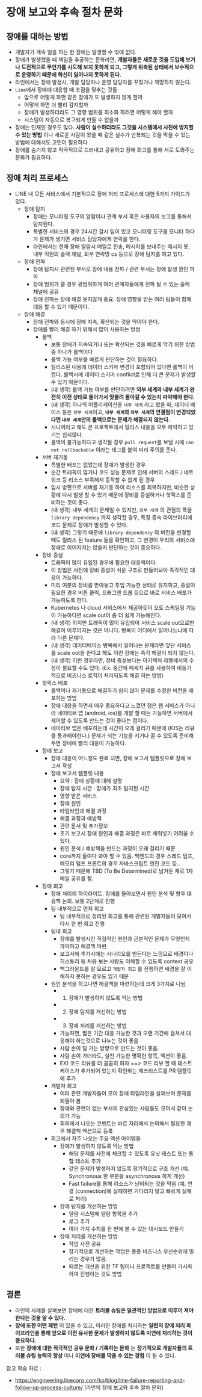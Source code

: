 #  장애 보고와 후속 절차 문화


## 장애를 대하는 방법

* 개발자가 계속 일을 하는 한 장애는 발생할 수 밖에 없다.
* 장애가 발생했을 때 책임을 추궁하는 문화라면, __개발자들은 새로운 것을 도입해 보거나 도전적으로 무언가를 시도해 보지 못하게 되고, 그렇게 위축된 상태에서 보수적으로 운영하기 때문에 혁신이 일어나지 못하게 된다.__
* 라인에서는 장애 발생시, 개발 담당자나 운영 담당자를 꾸짖거나 책망하지 않는다.
* `Line`에서 장애에 대응할 때 초점을 맞추는 것들
  * 앞으로 어떻게 하면 같은 장애가 또 발생하지 않게 할까
  * 어떻게 하면 더 빨리 감지할까
  * 장애가 발생하더라도 그 영향 범위를 최소화 하려면 어떻게 해야 할까
  * 시스템이 자동으로 복구되게 만들 수 없을까
* 장애는 인재인 경우도 많다. __사람이 실수하더라도 그것을 시스템에서 사전에 방지할 수 있는 방법__ 이나
 새로운 사람이 왔을 때 같은 실수가 반복되는 것을 막을 수 있는 방법에 대해서도 고민이 필요하다
* 장애를 숨기지 않고 적극적으로 드러내고 공유하고 장애 회고를 통해 서로 도와주는 문화가 필요하다.

## 장애 처리 프로세스

* LINE 내 모든 서비스에서 기본적으로 장애 처리 프로세스에 대한 5가지 가이드가 있다.
  * 장애 탐지
    * 장애는 모니터링 도구의 알람이나 관계 부서 혹은 사용자의 보고를 통해서 탐지된다.
    * 특별한 서비스의 경우 24시간 감시 팀이 있고 모니터링 도구를 모니터 하다가 문제가 생기면 서비스 담당자에게 연락을 한다.
    * 라인에서는 현재 장애 알람시 메일로 전송, 메시지를 보내주는 메시지 봇, 내부 직원의 슬랙 채널, 외부 연락망 cs 등으로 장애 탐지를 하고 있다.
  * 장애 전파
    * 장애 탐지시 관련된 부서로 장애 내용 전파 / 관련 부서는 장애 발생 원인 파악
    * 장애 범위가 클 경우 광범위하게 여러 관계자들에게 전파 될 수 있는 슬랙 채널에 공유
    * 장애 전파는 장애 해결 못지않게 중요. 장애 영향을 받는 여러 팀들이 함께 대응 할 수 있기 때문이다.
  * 장애 해결
    * 장애 전파와 동시에 장애 지속, 확산되는 것을 막아야 한다.
    * 장애를 빨리 해결 하기 위해서 많이 사용하는 방법
      * 롤백
        * 보통 장애가 지속되거나 또는 확산되는 것을 빠르게 막기 위한 방법 중 하나가 롤백이다
        * 롤백 가능 여부를 빠르게 판단하는 것이 필요하다.
        * 릴리스된 내용에 데이터 스키마 변경이 포함되어 있다면 롤백이 어렵다. 롤백시에 데이터 스키마 conflict로 인해 더 큰 문제가 발생할 수 있기 때문이다.
        * (내 생각) 롤백 가능 여부를 판단하려면 __외부 세계와 내부 세계가 완전히 이전 상태로 돌아가서 맞물려 돌아갈 수 있는지 파악해야 한다.__
        * (내 생각) 하나의 어플리케이션을 `내부 세계` 라고 봤을 때, 데이터 베이스 등은 `외부 세계`이고,
         __`내부 세계`와 `외부 세계`의 연결점이 변경되었다면 `내부 세계`만의 롤백으로는 문제가 해결되지 않는다.__
        * 시니어라고 해도 큰 프로젝트에서 릴리스 내용을 모두 파악하고 있기는 쉽지않다.
        * 롤백이 불가능하다고 생각될 경우 `pull request`를 보낼 시에 `can not rollbackable` 이라는 태그를 붙여 미리 주의를 준다.
      * 서버 재기동
        * 특별한 배포는 없었는데 장애가 발생한 경우
        * 순간 트래픽이 많거나 코드 성능 문제로 인해 서버의 스레드 / 네트워크 등 리소스 부족해져 동작할 수 없게 된 경우
        * 임시 방편으로 서버를 재기동 하여 리소스를 회복하지만, 비슷한 상황에 다시 발생 할 수 있기 때문에 장비를 증설하거나 핫픽스를 준비하는 것이 좋다.
        * (내 생각) 내부 세계의 문제일 수 있지만, `외부 세계` 의 관점의 폭을 `library dependency` 까지 생각할 경우, 특정 종속 라이브러리에 코드 문제로 장애가 발생할 수 있다.
        * (내 생각) 그렇기 때문에 `library dependency` 의 버전을 변경할 때도 릴리스 된 feature 들을 확인하고, 그 변경이 우리의 서비스에 장애로 이어지지는 않을지 판단하는 것이 중요하다.
      * 장비 증설
        * 트래픽이 많이 유입된 경우에 필요한 대응책이다.
        * 이 방법은 사전에 장비 증설이 쉬운 구조로 만들어놔야 즉각적인 대응이 가능하다.
        * 미리 여분의 장비를 받아놓고 투입 가능한 상태로 유지하고, 증설이 필요한 경우 버튼 클릭, 드래그앤 드롭 등으로 바로 서비스 배포가 가능하도록 한다.
        * Kubernetes 나 cloud 서비스에서 제공하듯이 오토 스케일링 기능이 가능하다면 scale out이 좀 더 쉽게 가능해진다.
        * (내 생각) 하지만 트래픽이 많이 유입되어 서비스 scale out으로만 해결이 이루어지는 것은 아니다. 병목이 어디에서 일어나느냐에 따라 다른 문제다.
        * (내 생각) 데이터베이스 병목에서 일어나는 문제라면 앞단 서비스를 scale out을 한다고 해도 이런 장애는 즉각 해결이 되지 않는다.
        * (내 생각) 이런 경우라면, 장비 증설보다는 아키텍처 레벨에서의 수정이 필요할 수도 있다. (Ex. 중간에 메세지 큐를 사용하여 비동기 적으로 비즈니스 로직이 처리되도록 해결 하는 방법)
      * 핫픽스 배포
        * 롤백이나 재기동으로 해결하기 쉽지 않아 문제를 수정한 버전을 배포하는 방법
        * 장애 대응을 하면서 매우 중요하다고 느꼈던 점은 웹 서비스가 아니라 네이티브 앱 (android, ios)를 개발 할 때는 가능하면 서버에서 제어할 수 있도록 만드는 것이 좋다는 점이다.
        * 네이티브 앱은 배포하는데 시간이 오래 걸리기 때문에 (IOS는 리뷰를 통과해야한다.) 문제가 되는 기능을 키거나 끌 수 있도록 준비해두면 장애에 빨리 대응이 가능하다.
      * 장애 보고
        * 장애 대응이 어느정도 완료 되면, 장애 보고서 템플릿으로 장애 보고서 작성
        * 장애 보고서 템플릿 내용
          * 요약 : 장애 상황에 대해 설명
          * 장애 탐지 시간 : 장애가 최초 탐지된 시간
          * 영향 받은 서비스
          * 장애 원인
          * 타임라인과 해결 과정
          * 해결 과정과 예방책
          * 관련 문서 및 추가정보
          * 초기 보고시 장애 원인과 해결 과정은 바로 채워넣기 어려울 수 있다.
          * 원인 분석 / 예방책을 만드는 과정이 오래 걸리기 때문
          * core까지 들여다 봐야 할 수 있음. 백엔드의 경우 스레드 덤프, 메모리 덤프 프론트의 경우 자바스크립트 엔진 코드 등..
          * 그렇기 때문에 TBD (To Be Determined)로 남겨둔 채로 1차 메일 공유를 함.
      * 장애 회고
        * 장애 처리의 하이라이트. 장애를 돌아보면서 원인 분석 및 향후 대응책 논의. 보통 2단계로 진행
        * 팀 내부적으로 먼저 회고
          * 팀 내부적으로 정리된 회고를 통해 관련된 개발자들이 모여서 다시 한 번 회고 진행
        * 팀내 회고
          * 장애를 발생시킨 직접적인 원인과 근본적인 문제가 무엇인지 파악하고 해결책 마련
          * 보고서에 추가시에는 시나리오를 만든다는 느낌으로 배경이나 히스토리 등 처음 보는 사람도 이해할 수 있도록 context 공유
          * 백그라운드를 잘 모르고 `개발자 회고` 를 진행하면 배경을 잘 이해하지 못하는 경우도 있기 때문
        * 원인 분석을 하고나면 해결책을 마련하는데 크게 3가지로 나뉨
          * 1) 장애가 발생하지 않도록 막는 방법
          * 2) 장애 탐지를 개선하는 방법
          * 3) 장애 처리를 개선하는 방법
          * 가능하면, 짧은 기간 대응 가능한 것과 오랜 기간에 걸쳐서 대응해야 하는것으로 나누는 것이 좋음
          * 사람 손이 덜 가는 방향으로 만드는 것이 좋음.
          * 사람 손이 가더라도, 실천 가능한 명확한 항목, 액션이 좋음.
          * EX) 코드 리뷰를 더 꼼꼼히 하자 ==> 코드 리뷰 할 때 테스트 케이스가 추가되어 있는지 확인하는 체크리스트를 PR 템플릿에 추가
        * 개발자 회고
          * 여러 관련 개발자들이 모여 장애 타임라인을 살펴보며 문제를 되돌아 봄
          * 장애와 관련이 없는 부서의 관심있는 사람들도 모여서 같이 논의가 가능
          * 회의에서 나오는 코멘트는 바로 자리에서 논의해서 필요한 경우 해결책 액션으로 등록
        * 회고에서 자주 나오는 주요 액션 아이템들
            * 장애가 발생하지 않도록 막는 방법
              * 해당 문제를 사전에 체크할 수 있도록 유닛 테스트 또는 통합 테스트 추가
              * 같은 문제가 발생하지 않도록 장기적으로 구조 개선 (예. Synchronous 한 부분을 asynchronous 하게 개선)
              * Fast failure를 통해 리소스가 낭비되는 것을 막음 (예. 연결 (connection)에 실패하면 기다리지 말고 빠르게 실패로 처리)
            * 장애 탐지를 개선하는 방법
              * 알람 시스템에 알람 항목을 추가
              * 로그 추가
              * 여러 가지 수치를 한 번에 볼 수 있는 대시보드 만들기  
            * 장애 처리를 개선하는 방법
              * 작업 사전 공유
              * 장기적으로 개선하는 작업은 종종 비즈니스 우선순위에 밀리는 경우가 많음.
              * 때로는 개선을 위한 TF 팀이나 프로젝트를 만들어 가시화하여 진행하는 것도 방법

## 결론
  * 라인의 사례를 살펴보면 장애에 대한 __트러블 슈팅은 일관적인 방법으로 이루어 져야한다는 것을 알 수 있다.__
  * __장애 또한 어떤 패턴__ 이 있을 수 있고, 이러한 장애를 처리하는 __일련의 장애 처리 파이프라인을 통해 앞으로 이런 유사한 문제가 발생하지 않도록 미연에 처리하는 것이 중요하다.__
  * 또한 __장애에 대한 적극적인 공유 문화 / 기록하는 문화__ 는 __장기적으로 개발자들의 트러블 슈팅 능력의 향상__ 이나 __미연에 장애를 막을 수 있는 경험__ 이 될 수 있다.

참고 학습 자료 :
  * https://engineering.linecorp.com/ko/blog/line-failure-reporting-and-follow-up-process-culture/ [라인의 장애 보고와 후속 절차 문화]

